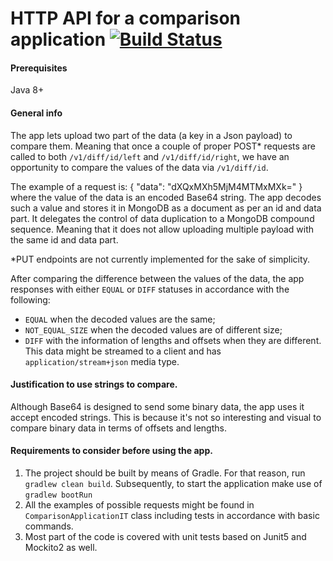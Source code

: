 # HTTP API for a comparison application [![Build Status](https://travis-ci.org/silaev/comparison.svg?branch=master)](https://travis-ci.org/silaev/comparison) 

#### Prerequisites
Java 8+

#### General info
The app lets upload two part of the data (a key in a Json payload)
to compare them. Meaning that once a couple of proper POST* requests 
are called to both `/v1/diff/id/left` and `/v1/diff/id/right`, 
we have an opportunity to compare the values of the data 
via `/v1/diff/id`.

The example of a request is:
{
	"data": "dXQxMXh5MjM4MTMxMXk="
}
where the value of the data is an encoded Base64 string. 
The app decodes such a value and stores it in MongoDB as a document as per 
an id and data part. It delegates the control of data duplication to
a MongoDB compound sequence. Meaning that it does not allow uploading multiple
payload with the same id and data part.

*PUT endpoints are not currently implemented for the sake of simplicity. 

After comparing the difference between the values of the data,
the app responses with either `EQUAL` or `DIFF` statuses in accordance with
the following:
- `EQUAL` when the decoded values are the same;
- `NOT_EQUAL_SIZE` when the decoded values are of different size;   
- `DIFF` with the information of lengths and offsets 
when they are different. This data might be streamed to a client
and has `application/stream+json` media type.
  
#### Justification to use strings to compare.
Although Base64 is designed to send some binary data, 
the app uses it accept encoded strings. This is because it's not so 
interesting and visual to compare binary data in terms of
offsets and lengths.
          
#### Requirements to consider before using the app.
1. The project should be built by means of Gradle. For that reason, run `gradlew clean build`.
Subsequently, to start the application make use of `gradlew bootRun`
2. All the examples of possible requests might be found in  
`ComparisonApplicationIT` class including tests in accordance with basic commands.
3. Most part of the code is covered with unit tests based on Junit5 and Mockito2 as well. 

